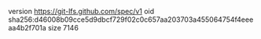 version https://git-lfs.github.com/spec/v1
oid sha256:d46008b09cce5d9dbcf729f02c0c657aa203703a455064754f4eeeaa4b2f701a
size 7146
